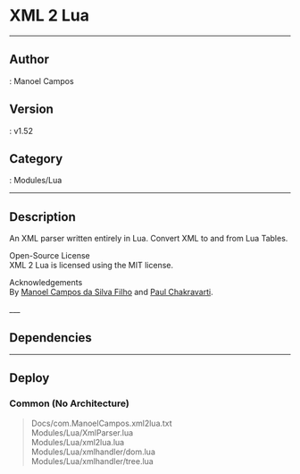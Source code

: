 # XML 2 Lua
___

## Author
 : Manoel Campos

## Version
 : v1.52

## Category
 : Modules/Lua
___

## Description
<p>An XML parser written entirely in Lua. Convert XML to and from Lua Tables.</p>

<p>Open-Source License<br>
XML 2 Lua is licensed using the MIT license.</p>

<p>Acknowledgements<br>
By <a href="http://about.me/manoelcampos">Manoel Campos da Silva Filho</a> and <a href="mailto:paulc@passtheaardvark.com">Paul Chakravarti</a>.</p>___

## Dependencies


___

## Deploy

### Common (No Architecture)

> Docs/com.ManoelCampos.xml2lua.txt  
> Modules/Lua/XmlParser.lua  
> Modules/Lua/xml2lua.lua  
> Modules/Lua/xmlhandler/dom.lua  
> Modules/Lua/xmlhandler/tree.lua  
